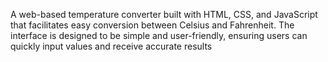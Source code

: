 A web-based temperature converter built with HTML, CSS, and JavaScript that facilitates easy conversion between Celsius and Fahrenheit. The interface is designed to be simple and user-friendly, ensuring users can quickly input values and receive accurate results
